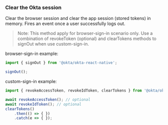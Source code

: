 ### Clear the Okta session

Clear the browser session and clear the app session (stored tokens) in memory. Fires an event once a user successfully logs out.

> Note: This method apply for browser-sign-in scenario only. Use a combination of revokeToken (optional) and clearTokens methods to signOut when use custom-sign-in.

browser-sign-in example:

```javascript
import { signOut } from '@okta/okta-react-native';

signOut();
```

custom-sign-in example:

```javascript
import { revokeAccessToken, revokeIdToken, clearTokens } from '@okta/okta-react-native';

await revokeAccessToken(); // optional
await revokeIdToken(); // optional
clearTokens()
    .then(() => { })
    .catch(e => { });
```